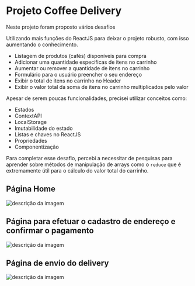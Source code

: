 <h1>Projeto Coffee Delivery</h1>

<p>Neste projeto foram proposto vários desafios</p>
<p>Utilizando mais funções do ReactJS para deixar o projeto robusto, com isso aumentando o conhecimento.</p>

- Listagem de produtos (cafés) disponíveis para compra
- Adicionar uma quantidade específicas de itens no carrinho
- Aumentar ou remover a quantidade de itens no carrinho
- Formulário para o usuário preencher o seu endereço
- Exibir o total de itens no carrinho no Header
- Exibir o valor total da soma de itens no carrinho multiplicados pelo valor

Apesar de serem poucas funcionalidades, precisei utilizar conceitos como:

- Estados
- ContextAPI
- LocalStorage
- Imutabilidade do estado
- Listas e chaves no ReactJS
- Propriedades
- Componentização

Para completar esse desafio, percebi a  necessitar de pesquisas para aprender sobre métodos de manipulação de arrays como o `reduce` que é extremamente útil para o cálculo do valor total do carrinho.

<h2>Página Home</h2>

![descrição da imagem]("../../src/assets/coffee-01.png")

<h2>Página para efetuar o cadastro de endereço e confirmar o pagamento</h2>

![descrição da imagem]("../../src/assets/coffee-02.png")

<h2>Página de envio do delivery</h2>

![descrição da imagem]("../../src/assets/coffee-03.png")